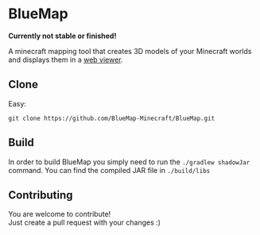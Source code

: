 # BlueMap
**Currently not stable or finished!**

A minecraft mapping tool that creates 3D models of your Minecraft worlds and displays them in a [web viewer](https://bluecolored.de/bluemap/).

## Clone
Easy:

`git clone https://github.com/BlueMap-Minecraft/BlueMap.git`

## Build
In order to build BlueMap you simply need to run the `./gradlew shadowJar` command.
You can find the compiled JAR file in `./build/libs`

## Contributing
You are welcome to contribute!  
Just create a pull request with your changes :)

